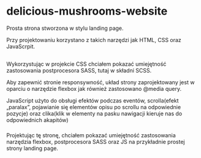 # delicious-mushrooms-website

Prosta strona stworzona w stylu landing page.

Przy projektowaniu korzystano z takich narzędzi jak HTML, CSS oraz JavaScrpit.

##

Wykorzystując w projekcie CSS chciałem pokazać umiejętność zastosowania postprocesora SASS, tutaj w składni SCSS.

Aby zapewnić stronie responsywność, układ strony zaprojektowany jest w oparciu o narzędzie flexbox jak również zastosowano @media query.

JavaScript użyto do obsługi efektów podczas eventów, scrolla(efekt „paralax”, pojawianie się elementów opisu po scrollu na odpowiednie pozycje) oraz clika(klik w elementy na pasku nawigacji kieruje nas do odpowiednich akapitów)

###

Projektując tę stronę, chciałem pokazać umiejętność zastosowania narzędzia flexbox, postprocesora SASS oraz JS na przykładnie prostej strony landing page.

